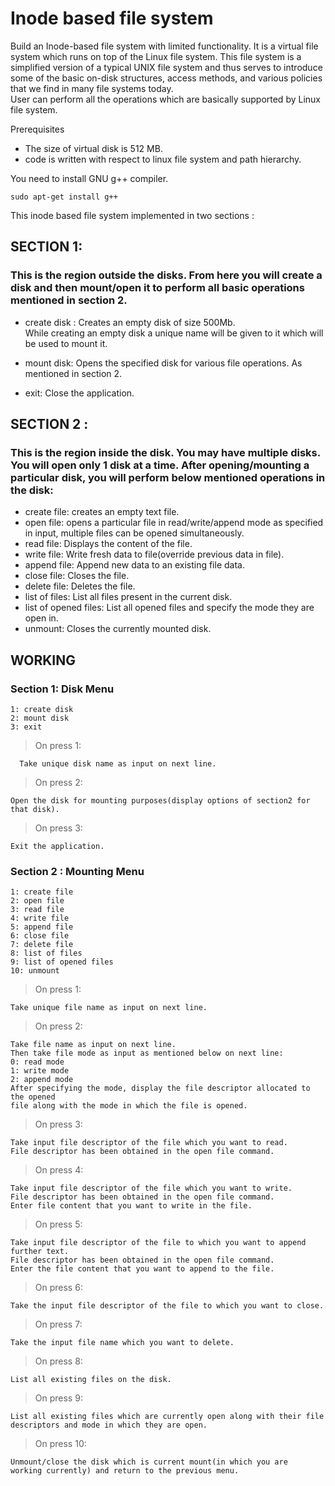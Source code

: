 # Inode based file system
Build an Inode-based file system with limited functionality. It is a virtual file system which runs on top of the Linux file system.
This file system is a simplified version of a typical UNIX file system and thus
serves to introduce some of the basic on-disk structures, access methods, and
various policies that we find in many file systems today.  
User can perform all the operations which are basically supported by Linux file system.

Prerequisites
- The size of virtual disk is 512 MB.
- code is written with respect to linux file system and path hierarchy.

You need to install GNU g++ compiler.

    sudo apt-get install g++
    
This inode based file system implemented in two sections :

## SECTION 1: 
### This is the region outside the disks. From here you will create a disk and then mount/open it to perform all basic operations mentioned in section 2.  

- create disk : Creates an empty disk of size 500Mb.  
While creating an empty disk a unique name will be given to it which will be used
to mount it.  

- mount disk: Opens the specified disk for various file operations. As mentioned
in section 2.  

- exit: Close the application.  

## SECTION 2 : 
### This is the region inside the disk. You may have multiple disks. You will open only 1 disk at a time. After opening/mounting a particular disk, you will perform below mentioned operations in the disk:  

- create file: creates an empty text file.  
- open file: opens a particular file in read/write/append mode as specified in input,
multiple files can be opened simultaneously.  
- read file: Displays the content of the file.  
- write file: Write fresh data to file(override previous data in file).  
- append file: Append new data to an existing file data.  
- close file: Closes the file.  
- delete file: Deletes the file.  
- list of files: List all files present in the current disk.  
- list of opened files: List all opened files and specify the mode they are open in.  
- unmount: Closes the currently mounted disk.  


## WORKING  
### Section 1:  Disk Menu
    1: create disk  
    2: mount disk  
    3: exit  
    
   > On press 1: 
      
      Take unique disk name as input on next line.  
   > On press 2: 
    
    Open the disk for mounting purposes(display options of section2 for
    that disk).  
   >On press 3:
    
    Exit the application.  
    
    
    
### Section 2 : Mounting Menu  
    1: create file  
    2: open file  
    3: read file  
    4: write file  
    5: append file  
    6: close file  
    7: delete file  
    8: list of files  
    9: list of opened files  
    10: unmount  
    
   > On press 1: 
    
    Take unique file name as input on next line.  
    
   > On press 2: 
   
    Take file name as input on next line.  
    Then take file mode as input as mentioned below on next line:  
    0: read mode  
    1: write mode  
    2: append mode    
    After specifying the mode, display the file descriptor allocated to the opened
    file along with the mode in which the file is opened.  
    
   >On press 3: 
    
    Take input file descriptor of the file which you want to read.  
    File descriptor has been obtained in the open file command.  
   
   >On press 4: 
   
    Take input file descriptor of the file which you want to write.  
    File descriptor has been obtained in the open file command.  
    Enter file content that you want to write in the file.  
    
   >On press 5: 
   
    Take input file descriptor of the file to which you want to append
    further text.  
    File descriptor has been obtained in the open file command.  
    Enter the file content that you want to append to the file.    
    
   >On press 6: 
    
    Take the input file descriptor of the file to which you want to close.  
    
   >On press 7: 
    
    Take the input file name which you want to delete.  
    
   >On press 8: 
    
    List all existing files on the disk.  
    
   >On press 9: 
    
    List all existing files which are currently open along with their file
    descriptors and mode in which they are open.  
    
   >On press 10: 
    
    Unmount/close the disk which is current mount(in which you are
    working currently) and return to the previous menu.   


